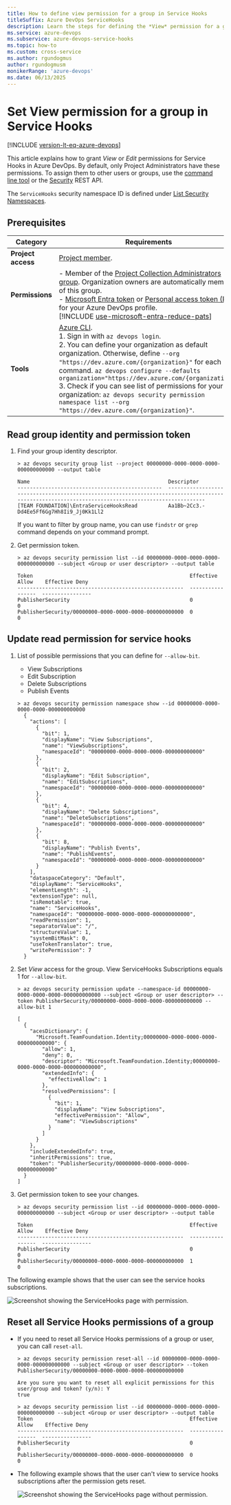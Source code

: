 ```yaml
---
title: How to define view permission for a group in Service Hooks
titleSuffix: Azure DevOps ServiceHooks
description: Learn the steps for defining the *View* permission for a group in Service Hooks.
ms.service: azure-devops
ms.subservice: azure-devops-service-hooks
ms.topic: how-to 
ms.custom: cross-service
ms.author: rgundogmus
author: rgundogmusm
monikerRange: 'azure-devops'
ms.date: 06/13/2025
---
```


# Set View permission for a group in Service Hooks
[!INCLUDE [version-lt-eq-azure-devops](../includes/version-lt-eq-azure-devops.md)]

This article explains how to grant _View_ or _Edit_ permissions for Service Hooks in Azure DevOps. By default, only Project Administrators have these permissions. To assign them to other users or groups, use the [command line tool](../organizations/security/manage-tokens-namespaces.md) or the [Security](/rest/api/azure/devops/security/) REST API.

The `ServiceHooks` security namespace ID is defined under [List Security Namespaces](../organizations/security/manage-tokens-namespaces.md#list-security-namespaces).

## Prerequisites

| Category | Requirements |
|--------------|-------------|
|**Project access**| [Project member](../organizations/security/add-users-team-project.md). |
|**Permissions**| - Member of the [Project Collection Administrators group](../organizations/security/look-up-project-collection-administrators.md). Organization owners are automatically members of this group.<br>- [Microsoft Entra token](../integrate/get-started/authentication/entra.md) or [Personal access token (PAT)](../organizations/accounts/use-personal-access-tokens-to-authenticate.md) for your Azure DevOps profile. <br>[!INCLUDE [use-microsoft-entra-reduce-pats](../includes/use-microsoft-entra-reduce-pats.md)]   |
|**Tools**|[Azure CLI](/cli/azure/install-azure-cli).<br>1. Sign in with `az devops login`.<br>2. You can define your organization as default organization. Otherwise, define `--org "https://dev.azure.com/{organization}"` for each command. ```az devops configure --defaults organization="https://dev.azure.com/{organization}"```<br>3. Check if you can see list of permissions for your organization: ```az devops security permission namespace list --org "https://dev.azure.com/{organization}"```.   |

## Read group identity and permission token

1. Find your group identity descriptor.
    ```
    > az devops security group list --project 00000000-0000-0000-0000-000000000000 --output table

    Name                                             Descriptor
    -----------------------------------------------  --------------------------------------------------------------------------------------------------------------------------------------------------
    [TEAM FOUNDATION]\EntraServiceHooksRead          Aa1Bb~2Cc3.-Dd4Ee5Ff6Gg7Hh8Ii9_Jj0Kk1Ll2
    ```
    If you want to filter by group name, you can use `findstr` or `grep` command depends on your command prompt.

2. Get permission token.
    ```
    > az devops security permission list --id 00000000-0000-0000-0000-000000000000 --subject <Group or user descriptor> --output table

    Token                                                   Effective Allow    Effective Deny
    ------------------------------------------------------  -----------------  ----------------
    PublisherSecurity                                       0                  0
    PublisherSecurity/00000000-0000-0000-0000-000000000000  0                  0
    ```

## Update read permission for service hooks

1. List of possible permissions that you can define for `--allow-bit`.
    - View Subscriptions
    - Edit Subscription
    - Delete Subscriptions
    - Publish Events

    ```
    > az devops security permission namespace show --id 00000000-0000-0000-0000-000000000000
      {
        "actions": [
          {
            "bit": 1,
            "displayName": "View Subscriptions",
            "name": "ViewSubscriptions",
            "namespaceId": "00000000-0000-0000-0000-000000000000"
          },
          {
            "bit": 2,
            "displayName": "Edit Subscription",
            "name": "EditSubscriptions",
            "namespaceId": "00000000-0000-0000-0000-000000000000"
          },
          {
            "bit": 4,
            "displayName": "Delete Subscriptions",
            "name": "DeleteSubscriptions",
            "namespaceId": "00000000-0000-0000-0000-000000000000"
          },
          {
            "bit": 8,
            "displayName": "Publish Events",
            "name": "PublishEvents",
            "namespaceId": "00000000-0000-0000-0000-000000000000"
          }
        ],
        "dataspaceCategory": "Default",
        "displayName": "ServiceHooks",
        "elementLength": -1,
        "extensionType": null,
        "isRemotable": true,
        "name": "ServiceHooks",
        "namespaceId": "00000000-0000-0000-0000-000000000000",
        "readPermission": 1,
        "separatorValue": "/",
        "structureValue": 1,
        "systemBitMask": 0,
        "useTokenTranslator": true,
        "writePermission": 7
      }
    ```

2. Set _View_ access for the group. View ServiceHooks Subscriptions equals 1 for `--allow-bit`.
    ```
    > az devops security permission update --namespace-id 00000000-0000-0000-0000-000000000000 --subject <Group or user descriptor> --token PublisherSecurity/00000000-0000-0000-0000-000000000000 --allow-bit 1

    [
      {
        "acesDictionary": {
          "Microsoft.TeamFoundation.Identity;00000000-0000-0000-0000-000000000000": {
            "allow": 1,
            "deny": 0,
            "descriptor": "Microsoft.TeamFoundation.Identity;00000000-0000-0000-0000-000000000000",
            "extendedInfo": {
              "effectiveAllow": 1
            },
            "resolvedPermissions": [
              {
                "bit": 1,
                "displayName": "View Subscriptions",
                "effectivePermission": "Allow",
                "name": "ViewSubscriptions"
              }
            ]
          }
        },
        "includeExtendedInfo": true,
        "inheritPermissions": true,
        "token": "PublisherSecurity/00000000-0000-0000-0000-000000000000"
      }
    ]
    ```

3. Get permission token to see your changes.
    ```
    > az devops security permission list --id 00000000-0000-0000-0000-000000000000 --subject <Group or user descriptor> --output table

    Token                                                   Effective Allow    Effective Deny
    ------------------------------------------------------  -----------------  ----------------
    PublisherSecurity                                       0                  0
    PublisherSecurity/00000000-0000-0000-0000-000000000000  1                  0
    ```

The following example shows that the user can see the service hooks subscriptions.

![Screenshot showing the ServiceHooks page with permission.](./media/permissions/service-hooks-subscriptions-with-permission.png)

## Reset all Service Hooks permissions of a group

- If you need to reset all Service Hooks permissions of a group or user, you can call `reset-all`.

    ```
    > az devops security permission reset-all --id 00000000-0000-0000-0000-000000000000 --subject <Group or user descriptor> --token PublisherSecurity/00000000-0000-0000-0000-000000000000

    Are you sure you want to reset all explicit permissions for this user/group and token? (y/n): Y
    true

    > az devops security permission list --id 00000000-0000-0000-0000-000000000000 --subject <Group or user descriptor> --output table
    Token                                                   Effective Allow    Effective Deny
    ------------------------------------------------------  -----------------  ----------------
    PublisherSecurity                                       0                  0
    PublisherSecurity/00000000-0000-0000-0000-000000000000  0                  0
    ```

- The following example shows that the user can't view to service hooks subscriptions after the permission gets reset.

    ![Screenshot showing the ServiceHooks page without permission.](./media/permissions/no-permission-service-hooks.png)

